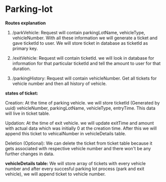 # Parking-lot

**Routes explanation**

1. /parkVehicle: Request will contain parkingLotName, vehicleType, vehicleNumber. With all these
information we will generate a ticket and gave ticketId to user. We will store ticket in database
as ticketId as primary key.

2. /exitVehicle: Request will contain ticketId. we will look in database for information for that particular ticketId and tell the amount to user for that duration.

3. /parkingHistory: Request will contain vehicleNumber. Get all tickets for vehicle number and then all history of vehicle.

**states of ticket:**

Creation: At the time of parking vehicle. we will store ticketId (Generated by uuid)
vehicleNumber, parkingLotName, vehicleType, entryTime. This data will live in ticket table.

Updation: At the time of exit vehicle. we will update exitTime and amount with actual data which
was initially 0 at the creation time. After this we will append this ticket to vehicalNumber in
vehicleDetails table.

Deletion (Optional): We can delete the ticket from ticket table because it gets associated with
respective vehicle number and there won't be any further changes in data.

**vehicleDetails table:**
We will store array of tickets with every vehicle number and after every succesful parking lot
process (park and exit vehicle), we will append ticket to vehicle number.